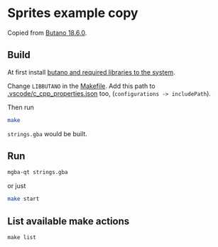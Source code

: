 # Sprites example copy

Copied from [Butano 18.6.0](https://github.com/GValiente/butano/tree/18.6.0/examples/sprites).

## Build

At first install [butano and required libraries to the system](https://gvaliente.github.io/butano/getting_started_wt.html).

Change `LIBBUTANO` in the [Makefile](./Makefile). Add this path to [.vscode/c_cpp_properties.json](.vscode/c_cpp_properties.json) too, (`configurations -> includePath`).

Then run

```bash
make
```

`strings.gba` would be built.

## Run

```bash
mgba-qt strings.gba
```

or just

```bash
make start
```

## List available make actions

```
make list
```
